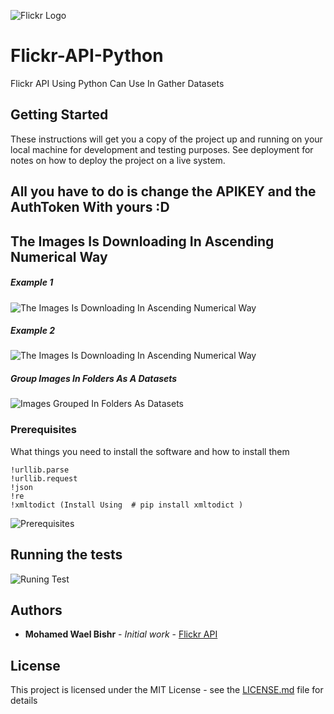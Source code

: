 ![Flickr Logo](hhttps://upload.wikimedia.org/wikipedia/commons/9/9b/Flickr_logo.png)
# Flickr-API-Python

Flickr API Using Python Can Use In Gather Datasets

## Getting Started

These instructions will get you a copy of the project up and running on your local machine for development and testing purposes. See deployment for notes on how to deploy the project on a live system.


## All you have to do is change the APIKEY and the AuthToken With yours :D


## The Images Is Downloading In Ascending Numerical Way

##### Example 1

![The Images Is Downloading In Ascending Numerical Way](https://6.top4top.net/p_1349qr3p01.png)


##### Example 2

![The Images Is Downloading In Ascending Numerical Way](https://1.top4top.net/p_1349yb51v2.png)

##### Group Images In Folders As A Datasets

![Images Grouped In Folders As Datasets](https://5.top4top.net/p_134968zpr1.png)


### Prerequisites

What things you need to install the software and how to install them

```
!urllib.parse
!urllib.request
!json
!re
!xmltodict (Install Using  # pip install xmltodict )
```

![Prerequisites](https://3.top4top.net/p_1349ybvbc1.png)

## Running the tests

![Runing Test](https://3.top4top.net/p_1349kv1qu1.gif)


## Authors

* **Mohamed Wael Bishr** - *Initial work* - [Flickr API](https://github.com/MohamedWaelBishr/Flickr-API-Python/)


## License

This project is licensed under the MIT License - see the [LICENSE.md](LICENSE.md) file for details
